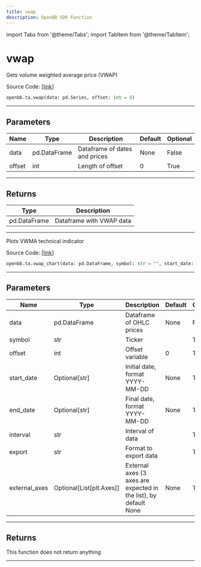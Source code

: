```yaml
---
title: vwap
description: OpenBB SDK Function
---
```


import Tabs from '@theme/Tabs';
import TabItem from '@theme/TabItem';

# vwap

<Tabs>
<TabItem value="model" label="Model" default>

Gets volume weighted average price (VWAP)

Source Code: [[link](https://github.com/OpenBB-finance/OpenBBTerminal/tree/main/openbb_terminal/common/technical_analysis/overlap_model.py#L139)]

```python
openbb.ta.vwap(data: pd.Series, offset: int = 0)
```

---

## Parameters

| Name | Type | Description | Default | Optional |
| ---- | ---- | ----------- | ------- | -------- |
| data | pd.DataFrame | Dataframe of dates and prices | None | False |
| offset | int | Length of offset | 0 | True |


---

## Returns

| Type | Description |
| ---- | ----------- |
| pd.DataFrame | Dataframe with VWAP data |
---



</TabItem>
<TabItem value="view" label="Chart">

Plots VWMA technical indicator

Source Code: [[link](https://github.com/OpenBB-finance/OpenBBTerminal/tree/main/openbb_terminal/common/technical_analysis/overlap_view.py#L121)]

```python
openbb.ta.vwap_chart(data: pd.DataFrame, symbol: str = "", start_date: Optional[str] = None, end_date: Optional[str] = None, offset: int = 0, interval: str = "", export: str = "", external_axes: Optional[List[matplotlib.axes._axes.Axes]] = None)
```

---

## Parameters

| Name | Type | Description | Default | Optional |
| ---- | ---- | ----------- | ------- | -------- |
| data | pd.DataFrame | Dataframe of OHLC prices | None | False |
| symbol | str | Ticker |  | True |
| offset | int | Offset variable | 0 | True |
| start_date | Optional[str] | Initial date, format YYYY-MM-DD | None | True |
| end_date | Optional[str] | Final date, format YYYY-MM-DD | None | True |
| interval | str | Interval of data |  | True |
| export | str | Format to export data |  | True |
| external_axes | Optional[List[plt.Axes]] | External axes (3 axes are expected in the list), by default None | None | True |


---

## Returns

This function does not return anything

---



</TabItem>
</Tabs>